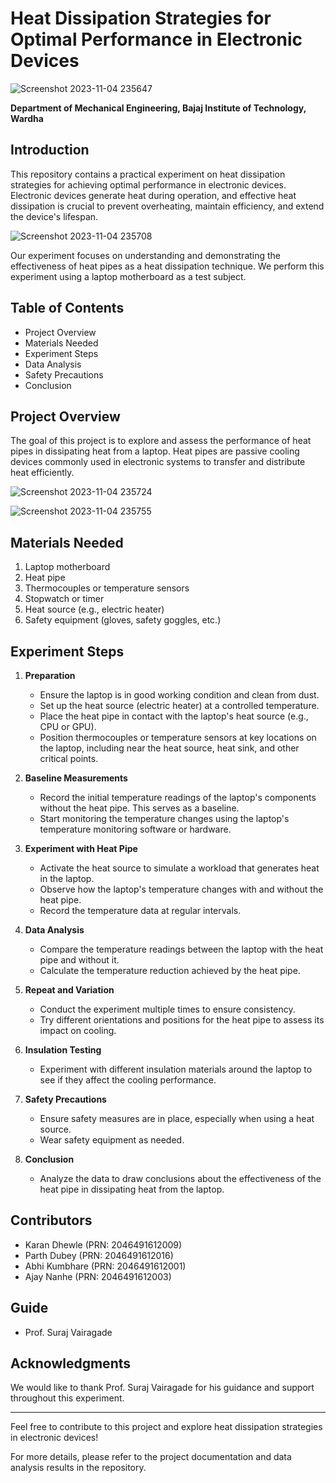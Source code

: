 # Heat Dissipation Strategies for Optimal Performance in Electronic Devices

![Screenshot 2023-11-04 235647](https://github.com/karanadhewle/Heat-Dissipation-from-Laptop-Heat-Pipe-/assets/87256650/ebb58bf9-467e-43b8-932f-f43a6ebc82cd)


**Department of Mechanical Engineering, Bajaj Institute of Technology, Wardha**

## Introduction

This repository contains a practical experiment on heat dissipation strategies for achieving optimal performance in electronic devices. Electronic devices generate heat during operation, and effective heat dissipation is crucial to prevent overheating, maintain efficiency, and extend the device's lifespan.

![Screenshot 2023-11-04 235708](https://github.com/karanadhewle/Heat-Dissipation-from-Laptop-Heat-Pipe-/assets/87256650/cc229a63-0fe0-4078-99ad-7ad1d3e1682e)

Our experiment focuses on understanding and demonstrating the effectiveness of heat pipes as a heat dissipation technique. We perform this experiment using a laptop motherboard as a test subject.

## Table of Contents

- Project Overview
- Materials Needed
- Experiment Steps
- Data Analysis
- Safety Precautions
- Conclusion

## Project Overview

The goal of this project is to explore and assess the performance of heat pipes in dissipating heat from a laptop. Heat pipes are passive cooling devices commonly used in electronic systems to transfer and distribute heat efficiently.

![Screenshot 2023-11-04 235724](https://github.com/karanadhewle/Heat-Dissipation-from-Laptop-Heat-Pipe-/assets/87256650/5e21a849-33c0-4e5a-acf2-c5cbe45de4ff)

![Screenshot 2023-11-04 235755](https://github.com/karanadhewle/Heat-Dissipation-from-Laptop-Heat-Pipe-/assets/87256650/cd5c040f-09df-4c2f-b8de-1e5124b9bdbf)

## Materials Needed

1. Laptop motherboard
2. Heat pipe
3. Thermocouples or temperature sensors
4. Stopwatch or timer
5. Heat source (e.g., electric heater)
6. Safety equipment (gloves, safety goggles, etc.)

## Experiment Steps

1. **Preparation**
    - Ensure the laptop is in good working condition and clean from dust.
    - Set up the heat source (electric heater) at a controlled temperature.
    - Place the heat pipe in contact with the laptop's heat source (e.g., CPU or GPU).
    - Position thermocouples or temperature sensors at key locations on the laptop, including near the heat source, heat sink, and other critical points.

2. **Baseline Measurements**
    - Record the initial temperature readings of the laptop's components without the heat pipe. This serves as a baseline.
    - Start monitoring the temperature changes using the laptop's temperature monitoring software or hardware.

3. **Experiment with Heat Pipe**
    - Activate the heat source to simulate a workload that generates heat in the laptop.
    - Observe how the laptop's temperature changes with and without the heat pipe.
    - Record the temperature data at regular intervals.

4. **Data Analysis**
    - Compare the temperature readings between the laptop with the heat pipe and without it.
    - Calculate the temperature reduction achieved by the heat pipe.

5. **Repeat and Variation**
    - Conduct the experiment multiple times to ensure consistency.
    - Try different orientations and positions for the heat pipe to assess its impact on cooling.

6. **Insulation Testing**
    - Experiment with different insulation materials around the laptop to see if they affect the cooling performance.

7. **Safety Precautions**
    - Ensure safety measures are in place, especially when using a heat source.
    - Wear safety equipment as needed.

8. **Conclusion**
    - Analyze the data to draw conclusions about the effectiveness of the heat pipe in dissipating heat from the laptop.

## Contributors

- Karan Dhewle (PRN: 2046491612009)
- Parth Dubey (PRN: 2046491612016)
- Abhi Kumbhare (PRN: 2046491612001)
- Ajay Nanhe (PRN: 2046491612003)

## Guide

- Prof. Suraj Vairagade

## Acknowledgments

We would like to thank Prof. Suraj Vairagade for his guidance and support throughout this experiment.

---

Feel free to contribute to this project and explore heat dissipation strategies in electronic devices!

For more details, please refer to the project documentation and data analysis results in the repository.
